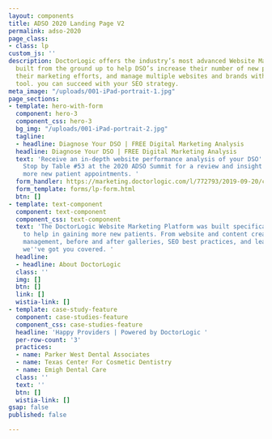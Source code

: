 ```yaml
---
layout: components
title: ADSO 2020 Landing Page V2
permalink: adso-2020
page_class:
- class: lp
custom_js: ''
description: DoctorLogic offers the industry’s most advanced Website Marketing Platform
  built from the ground up to help DSO’s increase their number of new patients, scale
  their marketing efforts, and manage multiple websites and brands with one single
  tool. you can succeed with your SEO strategy.
meta_image: "/uploads/001-iPad-portrait-1.jpg"
page_sections:
- template: hero-with-form
  component: hero-3
  component_css: hero-3
  bg_img: "/uploads/001-iPad-portrait-2.jpg"
  tagline:
  - headline: Diagnose Your DSO | FREE Digital Marketing Analysis
  headline: Diagnose Your DSO | FREE Digital Marketing Analysis
  text: 'Receive an in-depth website performance analysis of your DSO''s performance.
    Stop by Table #53 at the 2020 ADSO Summit for a review and insight on how to drive
    more new patient appointments. '
  form_handler: https://marketing.doctorlogic.com/l/772793/2019-09-20/cmlb
  form_template: forms/lp-form.html
  btn: []
- template: text-component
  component: text-component
  component_css: text-component
  text: 'The DoctorLogic Website Marketing Platform was built specifically for dentists
    to help in gaining more new patients. From website and content creation to reputation
    management, before and after galleries, SEO best practices, and lead management,
    we''ve got you covered. '
  headline:
  - headline: About DoctorLogic
  class: ''
  img: []
  btn: []
  link: []
  wistia-link: []
- template: case-study-feature
  component: case-studies-feature
  component_css: case-studies-feature
  headline: 'Happy Providers | Powered by DoctorLogic '
  per-row-count: '3'
  practices:
  - name: Parker West Dental Associates
  - name: Texas Center For Cosmetic Dentistry
  - name: Emigh Dental Care
  class: ''
  text: ''
  btn: []
  wistia-link: []
gsap: false
published: false

---
```

